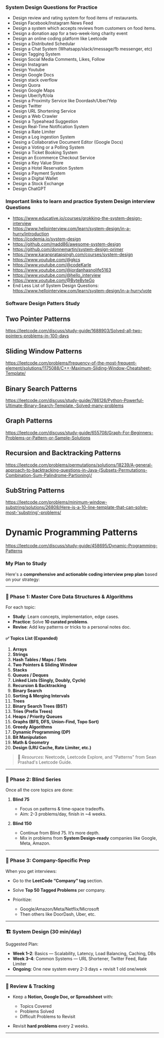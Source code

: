 ### System Design Questions for Practice 

* Design review and rating system for food items of restaurants.
* Design Facebook/Instagram News Feed
* Design a system which accepts reviews from customers on food items.
* Design a donation app for a two-week-long charity event
* Design an online coding platform like Leetcode
* Design a Distributed Schedular
* Design a Chat System (Whatsapp/slack/imessage/fb messenger, etc)
* Design Tagging System
* Design Social Media Comments, Likes, Follow
* Design Instagram
* Design Youtube
* Design Google Docs
* Design stack overflow
* Design Quora
* Design Google Maps
* Design Uber/lyft/ola
* Design a Proximity Service like Doordash/Uber/Yelp
* Design Twitter
* Design URL Shortening Service
* Design a Web Crawler
* Design a Typeahead Suggestion
* Design Real-Time Notification System
* Design a Rate Limiter
* Design a Log ingestion System 
* Desing a Collaborative Document Editor (Google Docs)
* Design a Voting or a Polling System 
* Design a Ticket Booking System 
* Design an Ecommerce Checkout Service 
* Design a Key Value Store
* Design a Hotel Reservation System 
* Design a Payment System 
* Design a Digital Wallet
* Design a Stock Exchange 
* Design ChatGPT

### Important links to learn and practice System Design interview Questions

* https://www.educative.io/courses/grokking-the-system-design-interview
* https://www.hellointerview.com/learn/system-design/in-a-hurry/introduction
* https://codemia.io/system-design
* https://github.com/madd86/awesome-system-design
* https://github.com/donnemartin/system-design-primer
* https://www.karanpratapsingh.com/courses/system-design
* https://www.youtube.com/@gkcs
* https://www.youtube.com/@codeKarle
* https://www.youtube.com/@jordanhasnolife5163
* https://www.youtube.com/@hello_interview
* https://www.youtube.com/@ByteByteGo
* End Less List of System Design Questions: https://www.hellointerview.com/learn/system-design/in-a-hurry/vote

### Software Design Patters Study

## Two Pointer Patterns
https://leetcode.com/discuss/study-guide/1688903/Solved-all-two-pointers-problems-in-100-days

## Sliding Window Patterns 
https://leetcode.com/problems/frequency-of-the-most-frequent-element/solutions/1175088/C++-Maximum-Sliding-Window-Cheatsheet-Template/

## Binary Search Patterns 
https://leetcode.com/discuss/study-guide/786126/Python-Powerful-Ultimate-Binary-Search-Template.-Solved-many-problems

## Graph Patterns
https://leetcode.com/discuss/study-guide/655708/Graph-For-Beginners-Problems-or-Pattern-or-Sample-Solutions

## Recursion and Backtracking Patterns
https://leetcode.com/problems/permutations/solutions/18239/A-general-approach-to-backtracking-questions-in-Java-(Subsets-Permutations-Combination-Sum-Palindrome-Partioning)/

## SubString Patterns
https://leetcode.com/problems/minimum-window-substring/solutions/26808/Here-is-a-10-line-template-that-can-solve-most-'substring'-problems/

# Dynamic Programming Patterns 
https://leetcode.com/discuss/study-guide/458695/Dynamic-Programming-Patterns

### My Plan to Study 
Here's a **comprehensive and actionable coding interview prep plan** based on your strategy:

---

### 🧠 **Phase 1: Master Core Data Structures & Algorithms**

For each topic:

* **Study**: Learn concepts, implementation, edge cases.
* **Practice**: Solve **10 curated problems**.
* **Revise**: Add key patterns or tricks to a personal notes doc.

#### ✅ Topics List (Expanded)

1. **Arrays**
2. **Strings**
3. **Hash Tables / Maps / Sets**
4. **Two Pointers & Sliding Window**
5. **Stacks**
6. **Queues / Deques**
7. **Linked Lists (Singly, Doubly, Cycle)**
8. **Recursion & Backtracking**
9. **Binary Search**
10. **Sorting & Merging Intervals**
11. **Trees**
12. **Binary Search Trees (BST)**
13. **Tries (Prefix Trees)**
14. **Heaps / Priority Queues**
15. **Graphs (BFS, DFS, Union-Find, Topo Sort)**
16. **Greedy Algorithms**
17. **Dynamic Programming (DP)**
18. **Bit Manipulation**
19. **Math & Geometry**
20. **Design (LRU Cache, Rate Limiter, etc.)**

> 📌 *Resources*: Neetcode, Leetcode Explore, and "Patterns" from Sean Prashad's Leetcode Guide.

---

### 🚀 **Phase 2: Blind Series**

Once all the core topics are done:

1. **Blind 75**

   * Focus on patterns & time-space tradeoffs.
   * Aim: 2-3 problems/day, finish in \~4 weeks.

2. **Blind 150**

   * Continue from Blind 75. It’s more depth.
   * Mix in problems from **System Design-ready** companies like Google, Meta, Amazon.

---

### 🏢 **Phase 3: Company-Specific Prep**

When you get interviews:

* Go to the **LeetCode “Company” tag** section.
* Solve **Top 50 Tagged Problems** per company.
* Prioritize:

  * Google/Amazon/Meta/Netflix/Microsoft
  * Then others like DoorDash, Uber, etc.

---

### 🏗️ **System Design (30 min/day)**

Suggested Plan:

* **Week 1–2**: Basics — Scalability, Latency, Load Balancing, Caching, DBs
* **Week 3–4**: Common Systems — URL Shortener, Twitter Feed, Rate Limiter
* **Ongoing**: One new system every 2-3 days + revisit 1 old one/week

---

### 🔁 Review & Tracking

* Keep a **Notion, Google Doc, or Spreadsheet** with:

  * Topics Covered
  * Problems Solved
  * Difficult Problems to Revisit
* Revisit **hard problems** every 2 weeks.

---
